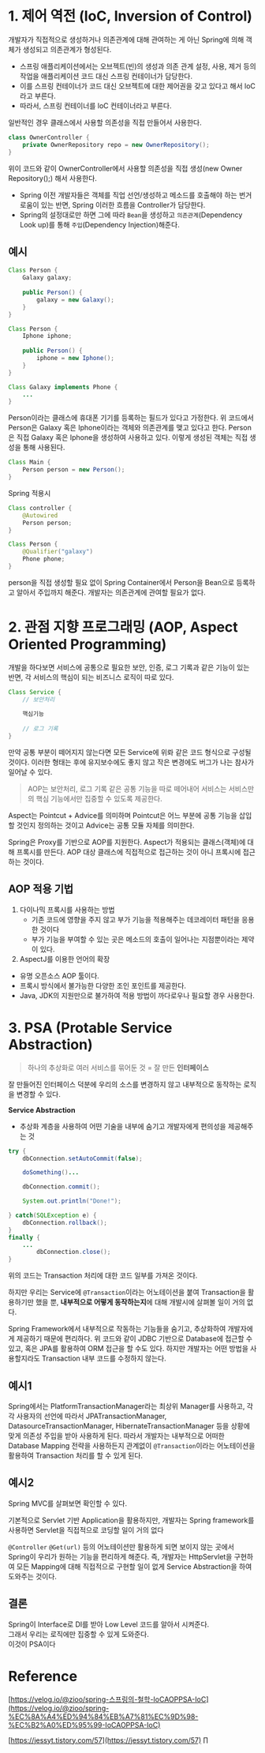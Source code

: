# 1. 제어 역전 (loC, Inversion of Control)

개발자가 직접적으로 생성하거나 의존관계에 대해 관여하는 게 아닌 Spring에 의해 객체가 생성되고 의존관계가 형성된다.

- 스프링 애플리케이션에서는 오브젝트(빈)의 생성과 의존 관계 설정, 사용, 제거 등의 작업을 애플리케이션 코드 대신 스프링 컨테이너가 담당한다.
- 이를 스프링 컨테이너가 코드 대신 오브젝트에 대한 제어권을 갖고 있다고 해서 loC라고 부른다.
- 따라서, 스프링 컨테이너를 loC 컨테이너라고 부른다.

일반적인 경우 클래스에서 사용할 의존성을 직접 만들어서 사용한다.

```java
class OwnerController {
	private OwnerRepository repo = new OwnerRepository();
}
```

위이 코드와 같이 OwnerController에서 사용할 의존성을 직접 생성(new Owner Repository();) 해서 사용한다.

- Spring 이전 개발자들은 객체를 직업 선언/생성하고 메소드를 호출해야 하는 번거로움이 있는 반면,
Spring 이러한 흐름을 Controller가 담당한다.
- Spring의 설정대로만 하면 그에 따라 `Bean`을 생성하고 `의존관계`(Dependency Look up)를 통해 `주입`(Dependency Injection)해준다.
## 예시

```java
Class Person {
	Galaxy galaxy;
    
    public Person() {
    	galaxy = new Galaxy();
    }
}

Class Person {
	Iphone iphone;
    
    public Person() {
    	iphone = new Iphone();
    }
}

Class Galaxy implements Phone {
	...
}
```

Person이라는 클래스에 휴대폰 기기를 등록하는 필드가 있다고 가정한다. 위 코드에서 Person은 Galaxy 혹은 Iphone이라는 객체와 의존관계를 맺고 있다고 한다. Person은 직접 Galaxy 혹은  Iphone을 생성하여 사용하고 있다. 이렇게 생성된 객체는 직접 생성을 통해 사용된다.

```java
Class Main {
	Person person = new Person();
}
```

Spring 적용시

```java
Class controller {
	@Autowired
	Person person;
}

Class Person {
	@Qualifier("galaxy")
	Phone phone;
}
```

person을 직접 생성할 필요 없이 Spring Container에서 Person을 Bean으로 등록하고 알아서 주입까지 해준다.
개발자는 의존관계에 관여할 필요가 없다.

# 2. 관점 지향 프로그래밍 (AOP, Aspect Oriented Programming)

개발을 하다보면 서비스에 공통으로 필요한 보안, 인증, 로그 기록과 같은 기능이 있는 반면, 각 서비스의 핵심이 되는 비즈니스 로직이 따로 있다.

```java
Class Service {
	// 보안처리
	
	핵심기능
	
	// 로그 기록
}
```

만약 공통 부분이 떼어지지 않는다면 모든 Service에 위롸 같은 코드 형식으로 구성될 것이다.
이러한 형태는 후에 유지보수에도 좋지 않고 작은 변경에도 버그가 나는 참사가 일어날 수 있다.

> AOP는 보안처리, 로그 기록 같은 공통 기능을 따로 떼어내어 서비스는 서비스만의 핵심 기능에서만 집중할 수 있도록 제공한다.
> 

Aspect는 Pointcut + Advice를 의미하며
Pointcut은 어느 부분에 공통 기능을 삽입할 것인지 정의하는 것이고 Advice는 공통 모듈 자체를 의미한다.

Spring은 Proxy를 기반으로 AOP를 지원한다.
Aspect가 적용되는 클래스(객체)에 대해 프록시를 만든다.
AOP 대상 클래스에 직접적으로 접근하는 것이 아니 프록시에 접근하는 것이다.

## AOP 적용 기법

1. 다이나믹 프록시를 사용하는 방법
    - 기존 코드에 영향을 주지 않고 부가 기능을 적용해주는 데코레이터 패턴을 응용한 것이다
    - 부가 기능을 부여할 수 있는 곳은 메소드의 호출이 일어나는 지점뿐이라는 제약이 있다.
2. AspectJ를 이용한 언어의 확장
- 유명 오픈소스 AOP 툴이다.
- 프록시 방식에서 불가능한 다양한 조인 포인트를 제공한다.
- Java, JDK의 지원만으로 불가하여 적용 방법이 까다로우나 필요할 경우 사용한다.

# 3. PSA (Protable Service Abstraction)

> 하나의 추상화로 여러 서비스를 묶어둔 것 = 잘 만든 **인터페이스**
> 

잘 만들어진 인터페이스 덕분에 우리의 소스를 변경하지 않고 내부적으로 동작하는 로직을 변경할 수 있다.

**Service Abstraction**

- 추상화 계층을 사용하여 어떤 기술을 내부에 숨기고 개발자에게 편의성을 제공해주는 것

```java
try {
	dbConnection.setAutoCommit(false);

	doSomething()...

	dbConnection.commit();

	System.out.println("Done!");

} catch(SQLException e) {
	dbConnection.rollback();
}
finally {
	...
    	dbConnection.close();
}
```

위의 코드는 Transaction 처리에 대한 코드 일부를 가져온 것이다.

하지만 우리는 Service에 `@Transaction`이라는 어노테이션을 붙여 Transaction을 활용하기만 했을 뿐, 
**내부적으로 어떻게 동작하는지**에 대해 개발시에 살펴볼 일이 거의 없다.

Spring Framework에서 내부적으로 작동하는 기능들을 숨기고, 추상화하여 개발자에게 제공하기 때문에 편리하다.
위 코드와 같이 JDBC 기반으로 Database에 접근할 수 있고, 혹은 JPA를 활용하여 ORM 접근을 할 수도 있다.
하지만 개발자는 어떤 방법을 사용할지라도 Transaction 내부 코드를 수정하지 않는다.

## 예시1

Spring에서는 PlatformTransactionManager라는 최상위 Manager를 사용하고, 각각 사용자의 선언에 따라서 JPATransactionManager, DatasourceTransactionManager, HibernateTransactionManager 등을 상황에 맞게 의존성 주입을 받아 사용하게 된다.
따라서 개발자는 내부적으로 어떠한 Database Mapping 전략을 사용하든지 관계없이 `@Transaction`이라는 어노테이션을 활용하여 Transaction 처리를 할 수 있게 된다.

## 예시2

Spring MVC를 살펴보면 확인할 수 있다.

기본적으로 Servlet 기반 Application을 활용하지만, 개발자는 Spring framework를 사용하면 Servlet을 직접적으로 코딩할 일이 거의 없다

`@Controller` `@Get(url)` 등의 어노테이션만 활용하게 되면 보이지 않는 곳에서 Spring이 우리가 원하는 기능을 편리하게 해준다.
즉, 개발자는 HttpServlet을 구현하여 모든 Mapping에 대해 직접적으로 구현할 일이 없게 Service Abstraction을 하여 도와주는 것이다.

## 결론

Spring이 Interface로 DI를 받아 Low Level 코드를 알아서 시켜준다.   
그래서 우리는 로직에만 집중할 수 있게 도와준다.   
이것이 PSA이다   

# Reference

[https://velog.io/@zioo/spring-스프링의-철학-IoCAOPPSA-IoC](https://velog.io/@zioo/spring-%EC%8A%A4%ED%94%84%EB%A7%81%EC%9D%98-%EC%B2%A0%ED%95%99-IoCAOPPSA-IoC)

[https://jessyt.tistory.com/57](https://jessyt.tistory.com/57)
∏